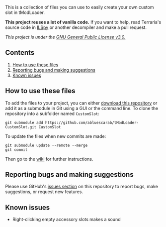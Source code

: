 ﻿This is a collection of files you can use to easily create your own custom slot in tModLoader.

**This project reuses a lot of vanilla code.** If you want to help, read Terraria's source code in [ILSpy](https://github.com/icsharpcode/ILSpy) or another decompiler and make a pull request.

*This project is under the [GNU General Public License v3.0.](LICENSE)*

## Contents
1. [How to use these files](#how-to-use-these-files)
2. [Reporting bugs and making suggestions](#reporting-bugs-and-making-suggestions)
3. [Known issues](#known-issues)

## How to use these files
To add the files to your project, you can either [download this repository](https://github.com/abluescarab/tModLoader-CustomSlot/archive/master.zip) or add it as a submodule in Git using a GUI or the command line. To clone the repository into a subfolder named `CustomSlot`:
```
git submodule add https://github.com/abluescarab/tModLoader-CustomSlot.git CustomSlot
```

To update the files when new commits are made:
```
git submodule update --remote --merge
git commit
```

Then go to the [wiki](../../wiki/Creating-a-custom-slot) for further instructions.

## Reporting bugs and making suggestions
Please use GitHub's [issues section](https://github.com/abluescarab/tModLoader-CustomSlot/issues) on this repository to report bugs, make suggestions, or request new features.

## Known issues
* Right-clicking empty accessory slots makes a sound
